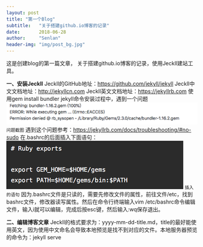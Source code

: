 ```yaml
---
layout: post
title: "第一个Blog"
subtitle:   "关于搭建github.io博客的记录"
date:       2018-06-28
author:     "Senlan"
header-img: "img/post_bg.jpg"
---
```

这是创建blog的第一篇文章， 关于搭建github.io博客的记录，使用Jeckll建站工具。

**一、安装Jeckll**
        Jeckll的GitHub地址：https://github.com/jekyll/jekyll
        Jeckll中文文档地址：http://jekyllcn.com
        Jeckll英文文档地址：https://jekyllrb.com
        使用gem install bundler jekyll命令安装过程中，遇到一个问题
        ![java-javascript](/img/in_post/first_blog/question.png)
        <small class="img-hint">问题截图</small>
        遇到这个问题参考：https://jekyllrb.com/docs/troubleshooting/#no-sudo
        在.bashrc的后面插入下面语句：
        ![java-javascript](/img/in_post/first_blog/bashrc.png)
        <small class="img-hint">插入的语句</small>
        因为.bashrc文件是只读的，需要先修改文件的属性，前往文件/etc，找到bashrc文件，修改器读写属性。然后在命令行终端输入vim /etc/bashrc命令编辑文件，输入i就可以编辑，完成后按esc键，然后输入:wq保存退出。
        
**二、编辑博客文章**
        Jeckll的格式要求为：yyyy-mm-dd-title.md，title的最好能使用英文，因为使用中文命名会导致本地预览是找不到对应的文件。本地服务器预览的命令为：jekyll serve

